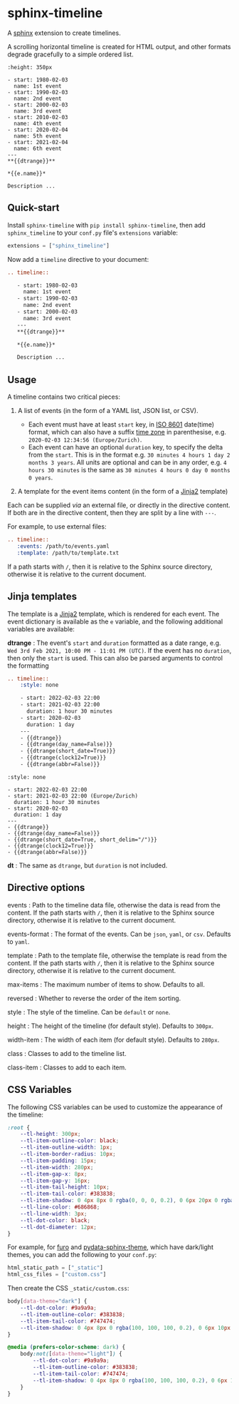 # sphinx-timeline

A [sphinx](https://www.sphinx-doc.org) extension to create timelines.

A scrolling horizontal timeline is created for HTML output, and other formats degrade gracefully to a simple ordered list.

```{timeline}
:height: 350px

- start: 1980-02-03
  name: 1st event
- start: 1990-02-03
  name: 2nd event
- start: 2000-02-03
  name: 3rd event
- start: 2010-02-03
  name: 4th event
- start: 2020-02-04
  name: 5th event
- start: 2021-02-04
  name: 6th event
---
**{{dtrange}}**

*{{e.name}}*

Description ...
```

## Quick-start

Install `sphinx-timeline` with `pip install sphinx-timeline`,
then add `sphinx_timeline` to your `conf.py` file's `extensions` variable:

```python
extensions = ["sphinx_timeline"]
```

Now add a `timeline` directive to your document:

```restructuredtext
.. timeline::

   - start: 1980-02-03
     name: 1st event
   - start: 1990-02-03
     name: 2nd event
   - start: 2000-02-03
     name: 3rd event
   ---
   **{{dtrange}}**

   *{{e.name}}*

   Description ...
```

## Usage

A timeline contains two critical pieces:

1. A list of events (in the form of a YAML list, JSON list, or CSV).

   - Each event must have at least `start` key, in [ISO 8601](https://en.wikipedia.org/wiki/ISO_8601) date(time) format, which can also have a suffix [time zone](https://en.wikipedia.org/wiki/List_of_tz_database_time_zones) in parenthesise, e.g. `2020-02-03 12:34:56 (Europe/Zurich)`.
   - Each event can have an optional `duration` key, to specify the delta from the `start`.
     This is in the format e.g. `30 minutes 4 hours 1 day 2 months 3 years`.
     All units are optional and can be in any order, e.g. `4 hours 30 minutes` is the same as `30 minutes 4 hours 0 day 0 months 0 years`.

2. A template for the event items content (in the form of a [Jinja2](https://jinja.palletsprojects.com) template)

Each can be supplied *via* an external file, or directly in the directive content.
If both are in the directive content, then they are split by a line with `---`.

For example, to use external files:

```restructuredtext
.. timeline::
   :events: /path/to/events.yaml
   :template: /path/to/template.txt
```

If a path starts with `/`, then it is relative to the Sphinx source directory, otherwise it is relative to the current document.

## Jinja templates

The template is a [Jinja2](https://jinja.palletsprojects.com) template, which is rendered for each event.
The event dictionary is available as the `e` variable, and the following additional variables are available:

**dtrange**
: The event's `start` and `duration` formatted as a date range, e.g. `Wed 3rd Feb 2021, 10:00 PM - 11:01 PM (UTC)`.
  If the event has no `duration`, then only the `start` is used.
  This can also be parsed arguments to control the formatting

  ```restructuredtext
  .. timeline::
      :style: none

      - start: 2022-02-03 22:00
      - start: 2021-02-03 22:00
        duration: 1 hour 30 minutes
      - start: 2020-02-03
        duration: 1 day
      ---
      - {{dtrange}}
      - {{dtrange(day_name=False)}}
      - {{dtrange(short_date=True)}}
      - {{dtrange(clock12=True)}}
      - {{dtrange(abbr=False)}}
  ```

  ```{timeline}
  :style: none

  - start: 2022-02-03 22:00
  - start: 2021-02-03 22:00 (Europe/Zurich)
    duration: 1 hour 30 minutes
  - start: 2020-02-03
    duration: 1 day
  ---
  - {{dtrange}}
  - {{dtrange(day_name=False)}}
  - {{dtrange(short_date=True, short_delim="/")}}
  - {{dtrange(clock12=True)}}
  - {{dtrange(abbr=False)}}
  ```

**dt**
: The same as `dtrange`, but `duration` is not included.

## Directive options

events
: Path to the timeline data file, otherwise the data is read from the content.
  If the path starts with `/`, then it is relative to the Sphinx source directory, otherwise it is relative to the current document.

events-format
: The format of the events. Can be `json`, `yaml`, or `csv`. Defaults to `yaml`.

template
: Path to the template file, otherwise the template is read from the content.
  If the path starts with `/`, then it is relative to the Sphinx source directory, otherwise it is relative to the current document.

max-items
: The maximum number of items to show. Defaults to all.

reversed
: Whether to reverse the order of the item sorting.

style
: The style of the timeline. Can be `default` or `none`.

height
: The height of the timeline (for default style). Defaults to `300px`.

width-item
: The width of each item (for default style). Defaults to `280px`.

class
: Classes to add to the timeline list.

class-item
: Classes to add to each item.

## CSS Variables

The following CSS variables can be used to customize the appearance of the timeline:

```css
:root {
    --tl-height: 300px;
    --tl-item-outline-color: black;
    --tl-item-outline-width: 1px;
    --tl-item-border-radius: 10px;
    --tl-item-padding: 15px;
    --tl-item-width: 280px;
    --tl-item-gap-x: 8px;
    --tl-item-gap-y: 16px;
    --tl-item-tail-height: 10px;
    --tl-item-tail-color: #383838;
    --tl-item-shadow: 0 4px 8px 0 rgba(0, 0, 0, 0.2), 0 6px 20px 0 rgba(0, 0, 0, 0.19);
    --tl-line-color: #686868;
    --tl-line-width: 3px;
    --tl-dot-color: black;
    --tl-dot-diameter: 12px;
}
```

For example, for [furo](https://github.com/pradyunsg/furo) and [pydata-sphinx-theme](https://github.com/pydata/pydata-sphinx-theme), which have dark/light themes, you can add the following to your `conf.py`:

```python
html_static_path = ["_static"]
html_css_files = ["custom.css"]
```

Then create the CSS `_static/custom.css`:

```css
body[data-theme="dark"] {
    --tl-dot-color: #9a9a9a;
    --tl-item-outline-color: #383838;
    --tl-item-tail-color: #747474;
    --tl-item-shadow: 0 4px 8px 0 rgba(100, 100, 100, 0.2), 0 6px 10px 0 rgba(100, 100, 100, 0.19);
}

@media (prefers-color-scheme: dark) {
    body:not([data-theme="light"]) {
        --tl-dot-color: #9a9a9a;
        --tl-item-outline-color: #383838;
        --tl-item-tail-color: #747474;
        --tl-item-shadow: 0 4px 8px 0 rgba(100, 100, 100, 0.2), 0 6px 10px 0 rgba(100, 100, 100, 0.19);
    }
}
```
